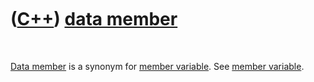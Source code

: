 



 

 

 

 

 

([C++](Cpp.md)) [data member](CppDataMember.md)
=================================================

 

[Data member](CppDataMember.md) is a synonym for [member
variable](CppMemberVariable.md). See [member
variable](CppMemberVariable.md).

 

 

 

 

 





 



